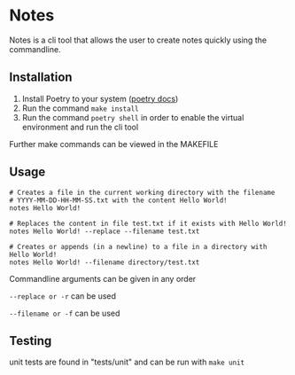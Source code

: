 # Notes
Notes is a cli tool that allows the user to create notes quickly using the commandline.

## Installation
1. Install Poetry to your system ([poetry docs](https://python-poetry.org/docs/))
2. Run the command `make install`
3. Run the command `poetry shell` in order to enable the virtual environment and run the cli tool

Further make commands can be viewed in the MAKEFILE

## Usage
```commandline
# Creates a file in the current working directory with the filename 
# YYYY-MM-DD-HH-MM-SS.txt with the content Hello World!
notes Hello World!

# Replaces the content in file test.txt if it exists with Hello World!
notes Hello World! --replace --filename test.txt

# Creates or appends (in a newline) to a file in a directory with Hello World!
notes Hello World! --filename directory/test.txt
```
Commandline arguments can be given in any order

`--replace or -r` can be used

`--filename or -f` can be used

## Testing
unit tests are found in "tests/unit" and can be run with `make unit`
